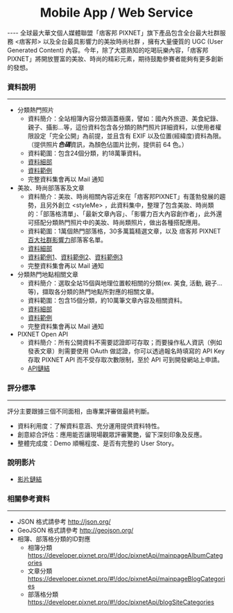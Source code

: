 <center><h1> Mobile App / Web Service </h1></center>
----
全球最大華文個人媒體聯盟「痞客邦 PIXNET」旗下產品包含全台最大社群服務 <痞客邦> 以及全台最具影響力的美妝時尚社群 <styleMe>，擁有大量優質的 UGC (User Generated Content) 內容。今年，除了大眾熟知的吃喝玩樂內容，「痞客邦 PIXNET」將開放豐富的美妝、時尚的精彩元素，期待鼓勵參賽者能夠有更多創新的發想。

### 資料說明
----
* 分類熱門照片
  * 資料簡介：全站相簿內容分類涵蓋極廣，譬如：國內外旅遊、美食紀錄、親子、攝影...等，這份資料包含各分類的熱門照片詳細資料，以使用者權限設定「完全公開」為前提，並且含有 EXIF 以及位置(經緯度)資料為限。（提供照片***色碼***資訊，為顏色佔圖片比例，提供前 64 色。）
  * 資料範圍：包含24個分類，約18萬筆資料。
  * [資料細部](./01_hot_picture/01_data_schema.md)
  * [資料範例](./01_hot_picture/01_sample.json)
  * 完整資料集會再以 Mail 通知
* 美妝、時尚部落客及文章
  * 資料簡介：美妝、時尚相關內容近來在「痞客邦PIXNET」有蓬勃發展的趨勢，且另外創立 &lt;styleMe&gt; ，此資料集中，整理了包含美妝、時尚類的：「部落格清單」、「最新文章內容」、「影響力百大內容創作者」，此外還可搭配分類熱門照片中的美妝、時尚類照片，做出各種搭配應用。
  * 資料範圍：1萬個熱門部落格，30多萬篇精選文章，以及 痞客邦 PIXNET [百大社群影響力](https://blogranking.events.pixnet.net/)部落客名單。
  * [資料細部](./02_fashion_and_beauty/02_data_schema.md)
  * [資料範例1](./02_fashion_and_beauty/02_blog_list_sample.json)、[資料範例2](./02_fashion_and_beauty/02_article_sample.json)、[資料範例3](./02_fashion_and_beauty/02_top_author_sample.json)
  * 完整資料集會再以 Mail 通知
* 分類熱門地點相關文章
  * 資料簡介：選取全站15個與地理位置較相關的分類(ex.  美食, 活動, 親子...等)，擷取各分類的熱門地點所對應的相關文章。
  * 資料範圍：包含15個分類，約10萬筆文章內容及相關資料。
  * [資料細部](./03_hot_location_article/03_data_schema.md)
  * [資料範例](./03_hot_location_article/03_sample.json)
  * 完整資料集會再以 Mail 通知
* PIXNET Open API
  * 資料簡介：所有公開資料不需要認證即可存取；而要操作私人資訊（例如發表文章）則需要使用 OAuth 做認證，你可以透過報名時填寫的 API Key 存取 PIXNET API 而不受存取次數限制，至於 API 可到開發網站上申請。
  * [API鏈結](https://developer.pixnet.pro/)

### 評分標準
---
評分主要跟據三個不同面相，由專業評審做最終判斷。
- 資料利用度：了解資料意涵、充分運用提供資料特性。
- 創意綜合評估：應用能否讓現場觀眾評審驚艷，留下深刻印象及反應。
- 整體完成度：Demo 順暢程度、是否有完整的 User Story。

### 說明影片
- [影片鏈結](https://youtu.be/mQz6lIZHwkA?t=7m29s)

### 相關參考資料
----
- JSON 格式請參考 http://json.org/
- GeoJSON 格式請參考 http://geojson.org/
- 相簿、部落格分類的ID對應
  - 相簿分類 https://developer.pixnet.pro/#!/doc/pixnetApi/mainpageAlbumCategories
  - 文章分類 https://developer.pixnet.pro/#!/doc/pixnetApi/mainpageBlogCategories
  - 部落格分類 https://developer.pixnet.pro/#!/doc/pixnetApi/blogSiteCategories



